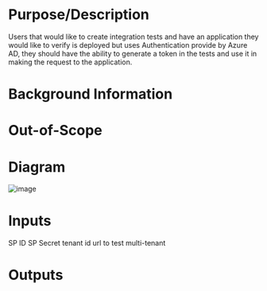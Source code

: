 # Purpose/Description

Users that would like to create integration tests and have an application they would like to verify is deployed but uses Authentication provide by Azure AD, they should have the ability to generate a token in the tests and use it in making the request to the application.

# Background Information

# Out-of-Scope

# Diagram
![image](https://user-images.githubusercontent.com/17349002/61076671-c7b95f00-a3ea-11e9-8361-205ed088d0f6.png)

# Inputs

SP ID
SP Secret
tenant id
url to test
multi-tenant

# Outputs